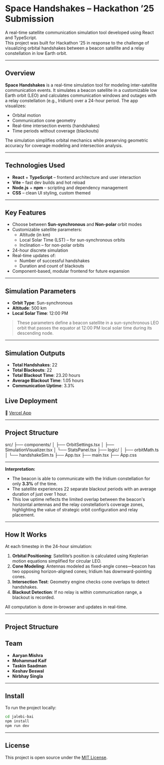 # Space Handshakes – Hackathon ’25 Submission

A real-time satellite communication simulation tool developed using React and TypeScript.  
This project was built for Hackathon ’25 in response to the challenge of visualizing orbital handshakes between a beacon satellite and a relay constellation in low Earth orbit.

---

## Overview 

**Space Handshakes** is a real-time simulation tool for modeling inter-satellite communication events. It simulates a beacon satellite in a customizable low Earth orbit (LEO) and calculates communication windows and outages with a relay constellation (e.g., Iridium) over a 24-hour period. The app visualizes:

- Orbital motion  
- Communication cone geometry  
- Real-time intersection events (handshakes)  
- Time periods without coverage (blackouts)  

The simulation simplifies orbital mechanics while preserving geometric accuracy for coverage modeling and intersection analysis.

---

## Technologies Used

- **React** + **TypeScript** – frontend architecture and user interaction  
- **Vite** – fast dev builds and hot reload  
- **Node.js** + **npm** – scripting and dependency management  
- **CSS** – clean UI styling, custom themed  

---

## Key Features

- Choose between **Sun-synchronous** and **Non-polar** orbit modes  
- Customizable satellite parameters:
  - Altitude (in km)  
  - Local Solar Time (LST) – for sun-synchronous orbits  
  - Inclination – for non-polar orbits  
- 24-hour discrete simulation  
- Real-time updates of:
  - Number of successful handshakes  
  - Duration and count of blackouts  
- Component-based, modular frontend for future expansion  

---

## Simulation Parameters

- **Orbit Type**: Sun-synchronous  
- **Altitude**: 500 km  
- **Local Solar Time**: 12:00 PM  

> These parameters define a beacon satellite in a sun-synchronous LEO orbit that passes the equator at 12:00 PM local solar time during its descending node.

---

## Simulation Outputs

- **Total Handshakes**: 22  
- **Total Blackouts**: 22  
- **Total Blackout Time**: 23.20 hours  
- **Average Blackout Time**: 1.05 hours  
- **Communication Uptime**: 3.3%
## Live Deployment

🔗 [Vercel App](https://space-cadet-five.vercel.app/)  

---
## Project Structure
src/
├── components/
│ ├── OrbitSettings.tsx
│ ├── SimulationVisualizer.tsx
│ └── StatsPanel.tsx
├── logic/
│ ├── orbitMath.ts
│ └── handshakeSim.ts
├── App.tsx
├── main.tsx
├── App.css

 ---
**Interpretation:**
- The beacon is able to communicate with the Iridium constellation for only **3.3%** of the time.
- The satellite experiences 22 separate blackout periods with an average duration of just over 1 hour.
- This low uptime reflects the limited overlap between the beacon's horizontal antennas and the relay constellation’s coverage zones, highlighting the value of strategic orbit configuration and relay placement.

---

## How It Works

At each timestep in the 24-hour simulation:
1. **Orbital Positioning**: Satellite’s position is calculated using Keplerian motion equations simplified for circular LEO.
2. **Cone Modeling**: Antennas modeled as fixed-angle cones—beacon has two opposing horizon-aligned cones; Iridium has downward-pointing cones.
3. **Intersection Test**: Geometry engine checks cone overlaps to detect handshakes.
4. **Blackout Detection**: If no relay is within communication range, a blackout is recorded.

All computation is done in-browser and updates in real-time.

---

## Project Structure
 ## Team
- **Aaryan Mishra**
- **Mohammad Kaif**
- **Taskin Saadman**
- **Keshav Beswal**
- **Nirbhay Singla**
---

## Install
To run the project locally:
```bash git clone https://github.com/aaaryyan/jalebi-bai.git
cd jalebi-bai
npm install
npm run dev
```
---

## License
This project is open source under the [MIT License](https://github.com/aaaryyan/jalebi-bai/blob/7c2ef28f3743852fb2833a5fc24cd57f387abdac/LICENSE). 
